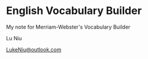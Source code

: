 # English Vocabulary Builder

My note for Merriam-Webster's Vocabulary Builder

Lu Niu

LukeNiu@outlook.com
